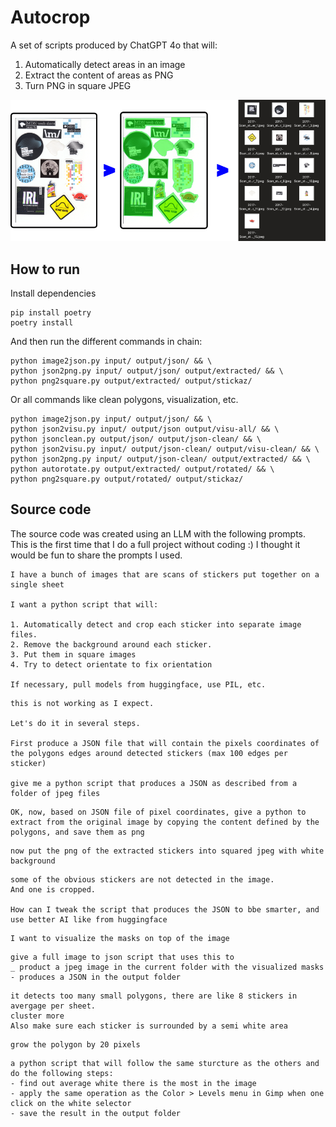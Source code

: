 # Autocrop

A set of scripts produced by ChatGPT 4o that will:

1. Automatically detect areas in an image
1. Extract the content of areas as PNG
1. Turn PNG in square JPEG

![Process illustration](image.png)

## How to run

Install dependencies

```
pip install poetry
poetry install
```

And then run the different commands in chain:

```
python image2json.py input/ output/json/ && \
python json2png.py input/ output/json/ output/extracted/ && \
python png2square.py output/extracted/ output/stickaz/
```

Or all commands like clean polygons, visualization, etc.

```
python image2json.py input/ output/json/ && \
python json2visu.py input/ output/json output/visu-all/ && \
python jsonclean.py output/json/ output/json-clean/ && \
python json2visu.py input/ output/json-clean/ output/visu-clean/ && \
python json2png.py input/ output/json-clean/ output/extracted/ && \
python autorotate.py output/extracted/ output/rotated/ && \
python png2square.py output/rotated/ output/stickaz/
```

## Source code

The source code was created using an LLM with the following prompts. This is the first time that I do a full project without coding :) I thought it would be fun to share the prompts I used.

```
I have a bunch of images that are scans of stickers put together on a single sheet

I want a python script that will:

1. Automatically detect and crop each sticker into separate image files.
2. Remove the background around each sticker.
3. Put them in square images
4. Try to detect orientate to fix orientation

If necessary, pull models from huggingface, use PIL, etc.
```

```
this is not working as I expect.

Let's do it in several steps.

First produce a JSON file that will contain the pixels coordinates of the polygons edges around detected stickers (max 100 edges per sticker)

give me a python script that produces a JSON as described from a folder of jpeg files
```


```
OK, now, based on JSON file of pixel coordinates, give a python to extract from the original image by copying the content defined by the polygons, and save them as png
```


```
now put the png of the extracted stickers into squared jpeg with white background
```

```
some of the obvious stickers are not detected in the image.
And one is cropped.

How can I tweak the script that produces the JSON to bbe smarter, and use better AI like from huggingface
```


```
I want to visualize the masks on top of the image
```

```
give a full image to json script that uses this to
_ product a jpeg image in the current folder with the visualized masks
- produces a JSON in the output folder
```

```
it detects too many small polygons, there are like 8 stickers in avergage per sheet.
cluster more
Also make sure each sticker is surrounded by a semi white area
```

```
grow the polygon by 20 pixels
```

```
a python script that will follow the same sturcture as the others and do the following steps:
- find out average white there is the most in the image
- apply the same operation as the Color > Levels menu in Gimp when one click on the white selector
- save the result in the output folder
```
